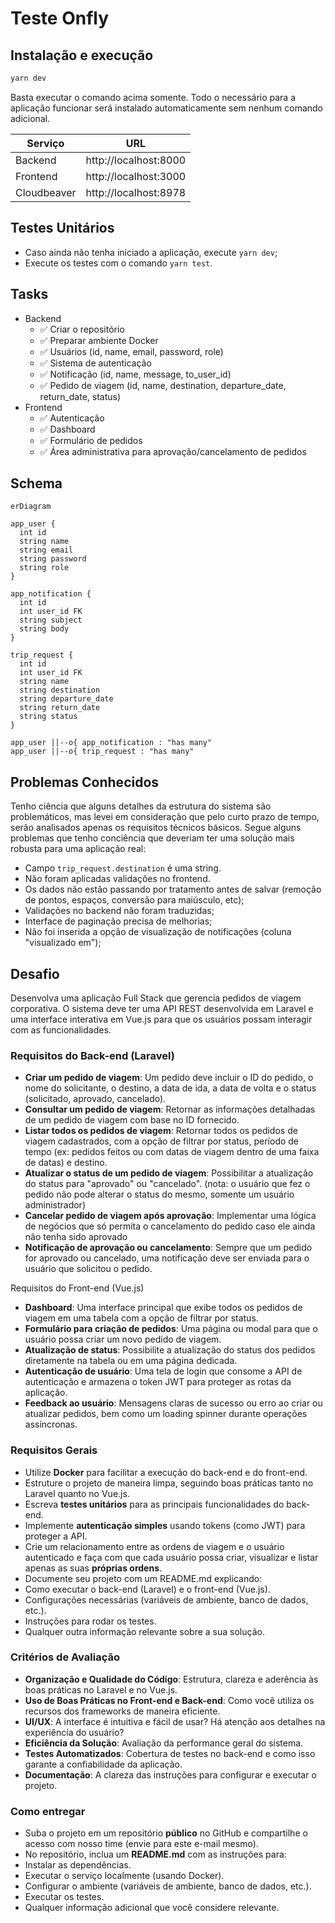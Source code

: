 # Teste Onfly

## Instalação e execução

```bash
yarn dev
```

Basta executar o comando acima somente. Todo o necessário para a aplicação funcionar será instalado automaticamente sem nenhum comando adicional.

| Serviço     | URL                   |
| ----------- | --------------------- |
| Backend     | http://localhost:8000 |
| Frontend    | http://localhost:3000 |
| Cloudbeaver | http://localhost:8978 |

## Testes Unitários

- Caso ainda não tenha iniciado a aplicação, execute `yarn dev`;
- Execute os testes com o comando `yarn test`.

## Tasks

- Backend
  - ✅ Criar o repositório
  - ✅ Preparar ambiente Docker
  - ✅ Usuários (id, name, email, password, role)
  - ✅ Sistema de autenticação
  - ✅ Notificação (id, name, message, to_user_id)
  - ✅ Pedido de viagem (id, name, destination, departure_date, return_date, status)
- Frontend
  - ✅ Autenticação
  - ✅ Dashboard
  - ✅ Formulário de pedidos
  - ✅ Área administrativa para aprovação/cancelamento de pedidos

## Schema

```mermaid
erDiagram

app_user {
  int id
  string name
  string email
  string password
  string role
}

app_notification {
  int id
  int user_id FK
  string subject
  string body
}

trip_request {
  int id
  int user_id FK
  string name
  string destination
  string departure_date
  string return_date
  string status
}

app_user ||--o{ app_notification : "has many"
app_user ||--o{ trip_request : "has many"

```

## Problemas Conhecidos

Tenho ciência que alguns detalhes da estrutura do sistema são problemáticos, mas levei em consideração que pelo curto prazo de tempo, serão analisados apenas os requisitos técnicos básicos. Segue alguns problemas que tenho conciência que deveriam ter uma solução mais robusta para uma aplicação real:

- Campo `trip_request.destination` é uma string.
- Não foram aplicadas validações no frontend.
- Os dados não estão passando por tratamento antes de salvar (remoção de pontos, espaços, conversão para maiúsculo, etc);
- Validações no backend não foram traduzidas;
- Interface de paginação precisa de melhorias;
- Não foi inserida a opção de visualização de notificações (coluna "visualizado em");

## Desafio

Desenvolva uma aplicação Full Stack que gerencia pedidos de viagem corporativa. O sistema deve ter uma API REST desenvolvida em Laravel e uma interface interativa em Vue.js para que os usuários possam interagir com as funcionalidades.

### Requisitos do Back-end (Laravel)

- **Criar um pedido de viagem**: Um pedido deve incluir o ID do pedido, o nome do solicitante, o destino, a data de ida, a data de volta e o status (solicitado, aprovado, cancelado).
- **Consultar um pedido de viagem**: Retornar as informações detalhadas de um pedido de viagem com base no ID fornecido.
- **Listar todos os pedidos de viagem**: Retornar todos os pedidos de viagem cadastrados, com a opção de filtrar por status, período de tempo (ex: pedidos feitos ou com datas de viagem dentro de uma faixa de datas) e destino.
- **Atualizar o status de um pedido de viagem**: Possibilitar a atualização do status para "aprovado" ou "cancelado". (nota: o usuário que fez o pedido não pode alterar o status do mesmo, somente um usuário administrador)
- **Cancelar pedido de viagem após aprovação**: Implementar uma lógica de negócios que só permita o cancelamento do pedido caso ele ainda não tenha sido aprovado
- **Notificação de aprovação ou cancelamento**: Sempre que um pedido for aprovado ou cancelado, uma notificação deve ser enviada para o usuário que solicitou o pedido.

Requisitos do Front-end (Vue.js)

- **Dashboard**: Uma interface principal que exibe todos os pedidos de viagem em uma tabela com a opção de filtrar por status.
- **Formulário para criação de pedidos**: Uma página ou modal para que o usuário possa criar um novo pedido de viagem.
- **Atualização de status**: Possibilite a atualização do status dos pedidos diretamente na tabela ou em uma página dedicada.
- **Autenticação de usuário**: Uma tela de login que consome a API de autenticação e armazena o token JWT para proteger as rotas da aplicação.
- **Feedback ao usuário**: Mensagens claras de sucesso ou erro ao criar ou atualizar pedidos, bem como um loading spinner durante operações assíncronas.

### Requisitos Gerais

- Utilize **Docker** para facilitar a execução do back-end e do front-end.
- Estruture o projeto de maneira limpa, seguindo boas práticas tanto no Laravel quanto no Vue.js.
- Escreva **testes unitários** para as principais funcionalidades do back-end.
- Implemente **autenticação simples** usando tokens (como JWT) para proteger a API.
- Crie um relacionamento entre as ordens de viagem e o usuário autenticado e faça com que cada usuário possa criar, visualizar e listar apenas as suas **próprias ordens**.
- Documente seu projeto com um README.md explicando:
- Como executar o back-end (Laravel) e o front-end (Vue.js).
- Configurações necessárias (variáveis de ambiente, banco de dados, etc.).
- Instruções para rodar os testes.
- Qualquer outra informação relevante sobre a sua solução.

### Critérios de Avaliação

- **Organização e Qualidade do Código**: Estrutura, clareza e aderência às boas práticas no Laravel e no Vue.js.
- **Uso de Boas Práticas no Front-end e Back-end**: Como você utiliza os recursos dos frameworks de maneira eficiente.
- **UI/UX**: A interface é intuitiva e fácil de usar? Há atenção aos detalhes na experiência do usuário?
- **Eficiência da Solução**: Avaliação da performance geral do sistema.
- **Testes Automatizados**: Cobertura de testes no back-end e como isso garante a confiabilidade da aplicação.
- **Documentação**: A clareza das instruções para configurar e executar o projeto.

### Como entregar

- Suba o projeto em um repositório **público** no GitHub e compartilhe o acesso com nosso time (envie para este e-mail mesmo).
- No repositório, inclua um **README.md** com as instruções para:
- Instalar as dependências.
- Executar o serviço localmente (usando Docker).
- Configurar o ambiente (variáveis de ambiente, banco de dados, etc.).
- Executar os testes.
- Qualquer informação adicional que você considere relevante.
